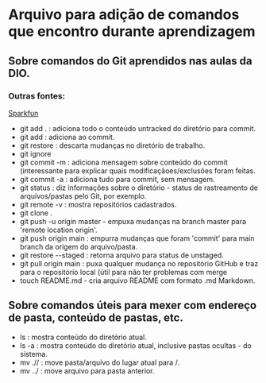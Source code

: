 
# Arquivo para adição de comandos que encontro durante aprendizagem

## Sobre comandos do Git aprendidos nas aulas da DIO.  

### Outras fontes:  
[Sparkfun](https://learn.sparkfun.com/tutorials/using-github-to-share-with-sparkfun/all)  

 - git add . : adiciona todo o conteúdo untracked do diretório para commit.
 - git add <file> : adiciona <file> ao commit.
 - git restore  <file> : descarta mudanças no diretório de trabalho. 
 - git ignore
 - git commit -m : adiciona mensagem sobre conteúdo do commit (interessante para explicar quais modificaçãoes/exclusões foram feitas.
 - git commit -a : adiciona tudo para commit, sem mensagem.
 - git status : diz informações sobre o diretório - status de rastreamento de arquivos/pastas pelo Git, por exemplo.  
 - git remote -v : mostra repositórios cadastrados.
 - git clone <endereco de clonagem>.
 - git push -u origin master - empuxa mudanças na branch master para 'remote location origin'.
 - git push origin main : empurra mudanças que foram 'commit' para main branch da origem do arquivo/pasta.
 - git restore --staged <file> : retorna arquivo para status de unstaged.
 - git pull origin main : puxa qualquer mudança no repositório GitHub e traz para o repositório local (útil para não ter problemas com merge
 - touch README.md - cria arquivo README com formato .md  Markdown.  

## Sobre comandos úteis para mexer com endereço de pasta, conteúdo de pastas, etc.  

 - ls : mostra conteúdo do diretório atual.
 - ls -a : mostra conteúdo do diretório atual, inclusive pastas ocultas - do sistema.
 - mv <file> ./<destino>/ : move pasta/arquivo do lugar atual para <destino>/.
 - mv <file> ../ : move arquivo para pasta anterior.
